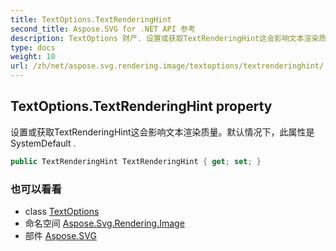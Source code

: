 ```yaml
---
title: TextOptions.TextRenderingHint
second_title: Aspose.SVG for .NET API 参考
description: TextOptions 财产. 设置或获取TextRenderingHint这会影响文本渲染质量默认情况下此属性是SystemDefault .
type: docs
weight: 10
url: /zh/net/aspose.svg.rendering.image/textoptions/textrenderinghint/
---
```

## TextOptions.TextRenderingHint property

设置或获取TextRenderingHint这会影响文本渲染质量。默认情况下，此属性是SystemDefault .

```csharp
public TextRenderingHint TextRenderingHint { get; set; }
```

### 也可以看看

* class [TextOptions](../)
* 命名空间 [Aspose.Svg.Rendering.Image](../../textoptions/)
* 部件 [Aspose.SVG](../../../)


